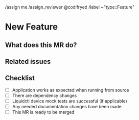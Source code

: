 /assign me
/assign_reviewer @codifryed
/label ~"type::Feature"

<!--
Please select the correct template above and fill it out below.
These HTML comments will not be rendered so there's no need to delete them.
Do *not* close any issues yourself, we will close things once done/handled accordingly.
For checklists put an x inside the [ ] like this: [x] to mark the checkbox.
The actions at the end of this template will be done automatically once submitted.
-->

# New Feature

## What does this MR do?

## Related issues

<!-- Link related issues below.  i.e. Resolves #1234 -->

## Checklist

<!-- Put an x inside the [ ] like this: [x] to mark the checkbox. -->

- [ ] Application works as expected when running from source
- [ ] There are dependency changes
- [ ] Liquidctl device mock tests are successful (if applicable)
- [ ] Any needed documentation changes have been made
- [ ] This MR is ready to be merged
